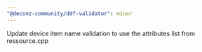 ```yaml
---
"@deconz-community/ddf-validator": minor
---
```


Update device item name validation to use the attributes list from ressource.cpp
